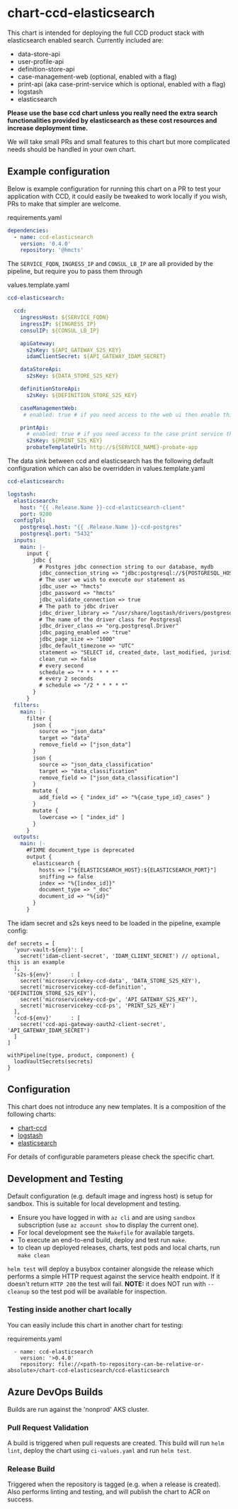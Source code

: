 # chart-ccd-elasticsearch

This chart is intended for deploying the full CCD product stack with elasticsearch enabled search.
Currently included are:
* data-store-api
* user-profile-api
* definition-store-api
* case-management-web (optional, enabled with a flag)
* print-api (aka case-print-service which is optional, enabled with a flag)
* logstash
* elasticsearch

**__Please use the base ccd chart unless you really need the extra search functionalities provided by elasticsearch as these cost resources and increase deployment time.__**

We will take small PRs and small features to this chart but more complicated needs should be handled in your own chart.

## Example configuration

Below is example configuration for running this chart on a PR to test your application with CCD, it could easily be tweaked to work locally if you wish, PRs to make that simpler are welcome.

requirements.yaml
```yaml
dependencies:
  - name: ccd-elasticsearch
    version: '0.4.0'
    repository: '@hmcts'
```

The `SERVICE_FQDN`, `INGRESS_IP` and `CONSUL_LB_IP` are all provided by the pipeline, but require you to pass them through

values.template.yaml
```yaml
ccd-elasticsearch:

  ccd:
    ingressHost: ${SERVICE_FQDN}
    ingressIP: ${INGRESS_IP}
    consulIP: ${CONSUL_LB_IP}

    apiGateway:
      s2sKey: ${API_GATEWAY_S2S_KEY}
      idamClientSecret: ${API_GATEWAY_IDAM_SECRET}

    dataStoreApi:
      s2sKey: ${DATA_STORE_S2S_KEY}

    definitionStoreApi:
      s2sKey: ${DEFINITION_STORE_S2S_KEY}

    caseManagementWeb:
     # enabled: true # if you need access to the web ui then enable this, otherwise it won't be deployed

    printApi:
      # enabled: true # if you need access to the case print service then enable this
      s2sKey: ${PRINT_S2S_KEY}
      probateTemplateUrl: http://${SERVICE_NAME}-probate-app

```

The data sink between ccd and elasticsearch has the following default configuration which can also be overridden in values.template.yaml
```yaml
ccd-elasticsearch:

logstash:
  elasticsearch:
    host: "{{ .Release.Name }}-ccd-elasticsearch-client"
    port: 9200
  configTpl:
    postgresql.host: "{{ .Release.Name }}-ccd-postgres"
    postgresql.port: "5432"
  inputs:
    main: |-
      input {
        jdbc {
          # Postgres jdbc connection string to our database, mydb
          jdbc_connection_string => "jdbc:postgresql://${POSTGRESQL_HOST}:${POSTGRESQL_PORT}/data-store"
          # The user we wish to execute our statement as
          jdbc_user => "hmcts"
          jdbc_password => "hmcts"
          jdbc_validate_connection => true
          # The path to jdbc driver
          jdbc_driver_library => "/usr/share/logstash/drivers/postgresql-42.2.5.jar"
          # The name of the driver class for Postgresql
          jdbc_driver_class => "org.postgresql.Driver"
          jdbc_paging_enabled => "true"
          jdbc_page_size => "1000"
          jdbc_default_timezone => "UTC"
          statement => "SELECT id, created_date, last_modified, jurisdiction, case_type_id, state, data::TEXT as json_data, data_classification::TEXT as json_data_classification, reference, security_classification from case_data where last_modified >= :sql_last_value::timestamp"
          clean_run => false
          # every second
          schedule => "* * * * * *"
          # every 2 seconds
          # schedule => "/2 * * * * *"
        }
      }
  filters:
    main: |-
      filter {
        json {
          source => "json_data"
          target => "data"
          remove_field => ["json_data"]
        }
        json {
          source => "json_data_classification"
          target => "data_classification"
          remove_field => ["json_data_classification"]
        }
        mutate {
          add_field => { "index_id" => "%{case_type_id}_cases" }
        }
        mutate {
          lowercase => [ "index_id" ]
        }
      }
  outputs:
    main: |-
      #FIXME document_type is deprecated
      output {
        elasticsearch {
          hosts => ["${ELASTICSEARCH_HOST}:${ELASTICSEARCH_PORT}"]
          sniffing => false
          index => "%{[index_id]}"
          document_type => "_doc"
          document_id => "%{id}"
        }
      }

```


The idam secret and s2s keys need to be loaded in the pipeline,
example config:

```
def secrets = [
  'your-vault-${env}': [
    secret('idam-client-secret', 'IDAM_CLIENT_SECRET') // optional, this is an example
  ],
  's2s-${env}'      : [
    secret('microservicekey-ccd-data', 'DATA_STORE_S2S_KEY'),
    secret('microservicekey-ccd-definition', 'DEFINITION_STORE_S2S_KEY'),
    secret('microservicekey-ccd-gw', 'API_GATEWAY_S2S_KEY'),
    secret('microservicekey-ccd-ps', 'PRINT_S2S_KEY')
  ],
  'ccd-${env}'      : [
    secret('ccd-api-gateway-oauth2-client-secret', 'API_GATEWAY_IDAM_SECRET')
  ]
]

withPipeline(type, product, component) {
  loadVaultSecrets(secrets)
}
```

## Configuration

This chart does not introduce any new templates. It is a composition of the following charts:

- [chart-ccd](https://github.com/hmcts/chart-ccd)
- [logstash](https://github.com/hmcts/charts/stable/logstash) 
- [elasticsearch](https://github.com/hmcts/charts/stable/elasticsearch) 

For details of configurable parameters please check the specific chart.


## Development and Testing

Default configuration (e.g. default image and ingress host) is setup for sandbox. This is suitable for local development and testing.

- Ensure you have logged in with `az cli` and are using `sandbox` subscription (use `az account show` to display the current one).
- For local development see the `Makefile` for available targets.
- To execute an end-to-end build, deploy and test run `make`.
- to clean up deployed releases, charts, test pods and local charts, run `make clean`

`helm test` will deploy a busybox container alongside the release which performs a simple HTTP request against the service health endpoint. If it doesn't return `HTTP 200` the test will fail. **NOTE:** it does NOT run with `--cleanup` so the test pod will be available for inspection.

### Testing inside another chart locally

You can easily include this chart in another chart for testing:

requirements.yaml
```
  - name: ccd-elasticsearch
    version: '>0.4.0'
    repository: file://<path-to-repository-can-be-relative-or-absolute>/chart-ccd-elasticsearch/ccd-elasticsearch
```

## Azure DevOps Builds
Builds are run against the 'nonprod' AKS cluster.

### Pull Request Validation
A build is triggered when pull requests are created. This build will run `helm lint`, deploy the chart using `ci-values.yaml` and run `helm test`.

### Release Build
Triggered when the repository is tagged (e.g. when a release is created). Also performs linting and testing, and will publish the chart to ACR on success.
